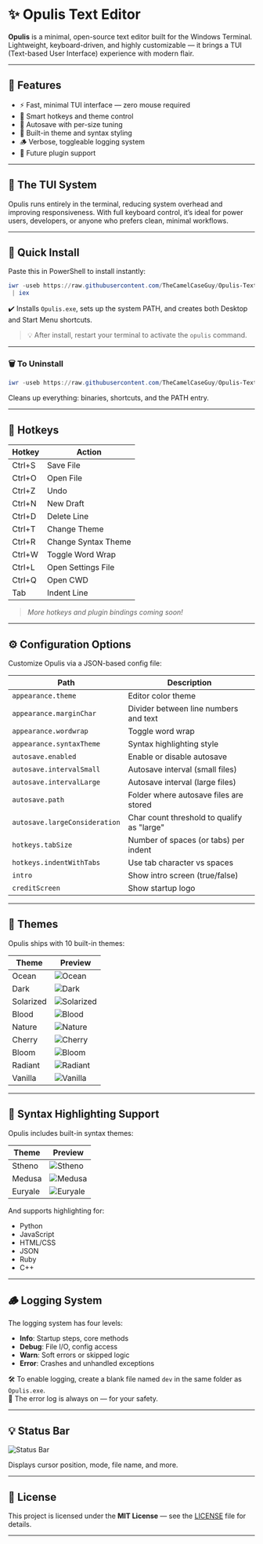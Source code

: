 # ✨ Opulis Text Editor

**Opulis** is a minimal, open-source text editor built for the Windows Terminal. Lightweight, keyboard-driven, and highly customizable — it brings a TUI (Text-based User Interface) experience with modern flair.

---

## 📜 Features

- ⚡ Fast, minimal TUI interface — zero mouse required  
- 🧠 Smart hotkeys and theme control  
- 💾 Autosave with per-size tuning  
- 🎨 Built-in theme and syntax styling  
- 🪵 Verbose, toggleable logging system  
- 🔌 Future plugin support

---

## 🧱 The TUI System

Opulis runs entirely in the terminal, reducing system overhead and improving responsiveness. With full keyboard control, it’s ideal for power users, developers, or anyone who prefers clean, minimal workflows.

---

## 🚀 Quick Install

Paste this in PowerShell to install instantly:

```powershell
iwr -useb https://raw.githubusercontent.com/TheCamelCaseGuy/Opulis-Text-Editor/main/installer/installer.bat -OutFile "$env:TEMP\opulis_installer.bat"; & "$env:TEMP\opulis_installer.bat"
 | iex
```

✔️ Installs `Opulis.exe`, sets up the system PATH, and creates both Desktop and Start Menu shortcuts.

> 💡 After install, restart your terminal to activate the `opulis` command.

---

### 🗑️ To Uninstall

```powershell
iwr -useb https://raw.githubusercontent.com/TheCamelCaseGuy/Opulis-Text-Editor/main/installer/uninstaller.bat -OutFile "$env:TEMP\opulis_uninstaller.bat"; & "$env:TEMP\opulis_uninstaller.bat"

```

Cleans up everything: binaries, shortcuts, and the PATH entry.

---

## 🎹 Hotkeys

| Hotkey     | Action                 |
|------------|------------------------|
| Ctrl+S     | Save File              |
| Ctrl+O     | Open File              |
| Ctrl+Z     | Undo                   |
| Ctrl+N     | New Draft              |
| Ctrl+D     | Delete Line            |
| Ctrl+T     | Change Theme           |
| Ctrl+R     | Change Syntax Theme    |
| Ctrl+W     | Toggle Word Wrap       |
| Ctrl+L     | Open Settings File     |
| Ctrl+Q     | Open CWD               |
| Tab        | Indent Line            |

> *More hotkeys and plugin bindings coming soon!*

---

## ⚙️ Configuration Options

Customize Opulis via a JSON-based config file:

| Path                          | Description                                   |
|-------------------------------|-----------------------------------------------|
| `appearance.theme`            | Editor color theme                            |
| `appearance.marginChar`       | Divider between line numbers and text         |
| `appearance.wordwrap`         | Toggle word wrap                              |
| `appearance.syntaxTheme`      | Syntax highlighting style                     |
| `autosave.enabled`            | Enable or disable autosave                    |
| `autosave.intervalSmall`      | Autosave interval (small files)               |
| `autosave.intervalLarge`      | Autosave interval (large files)               |
| `autosave.path`               | Folder where autosave files are stored        |
| `autosave.largeConsideration`| Char count threshold to qualify as "large"    |
| `hotkeys.tabSize`            | Number of spaces (or tabs) per indent         |
| `hotkeys.indentWithTabs`      | Use tab character vs spaces                   |
| `intro`                       | Show intro screen (true/false)                |
| `creditScreen`                | Show startup logo                             |

---

## 🎨 Themes

Opulis ships with 10 built-in themes:

| Theme       | Preview                             |
|-------------|--------------------------------------|
| Ocean       | ![Ocean](/examples/ocean.png)        |
| Dark        | ![Dark](/examples/dark.png)          |
| Solarized   | ![Solarized](/examples/solarized.png)|
| Blood       | ![Blood](/examples/blood.png)        |
| Nature      | ![Nature](/examples/nature.png)      |
| Cherry      | ![Cherry](/examples/cherry.png)      |
| Bloom       | ![Bloom](/examples/bloom.png)        |
| Radiant     | ![Radiant](/examples/radiant.png)    |
| Vanilla     | ![Vanilla](/examples/vanilla.png)    |

---

## 🧠 Syntax Highlighting Support

Opulis includes built-in syntax themes:

| Theme      | Preview                           |
|------------|------------------------------------|
| Stheno     | ![Stheno](/examples/stheno.png)    |
| Medusa     | ![Medusa](/examples/medusa.png)    |
| Euryale    | ![Euryale](/examples/euryale.png)  |

And supports highlighting for:

- Python
- JavaScript
- HTML/CSS
- JSON
- Ruby
- C++

---

## 🪵 Logging System

The logging system has four levels:

- **Info**: Startup steps, core methods  
- **Debug**: File I/O, config access  
- **Warn**: Soft errors or skipped logic  
- **Error**: Crashes and unhandled exceptions  

🛠 To enable logging, create a blank file named `dev` in the same folder as `Opulis.exe`.  
🧱 The error log is always on — for your safety.

---

## 💡 Status Bar
![Status Bar](/examples/statusbar.png)

Displays cursor position, mode, file name, and more.

---

## 📄 License

This project is licensed under the **MIT License** — see the [LICENSE](LICENSE) file for details.

---
